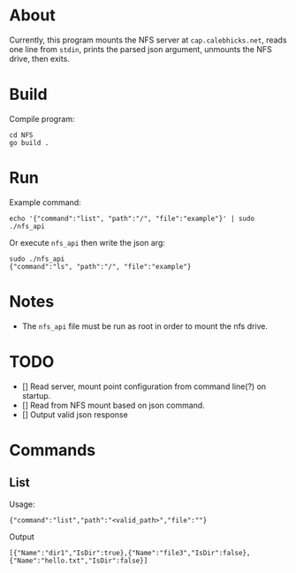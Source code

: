 # About
Currently, this program mounts the NFS server at `cap.calebhicks.net`, reads one line from `stdin`, prints the parsed json argument, unmounts the NFS drive, then exits. 

# Build
Compile program:

```
cd NFS
go build .
```

# Run
Example command:
```
echo '{"command":"list", "path":"/", "file":"example"}' | sudo ./nfs_api
```
Or execute `nfs_api` then write the json arg:
```
sudo ./nfs_api
{"command":"ls", "path":"/", "file":"example"}
```
# Notes
- The `nfs_api` file must be run as root in order to mount the nfs drive.

# TODO
- [] Read server, mount point configuration from command line(?) on startup.
- [] Read from NFS mount based on json command.
- [] Output valid json response 

# Commands
## List
Usage:
```
{"command":"list","path":"<valid_path>","file":""}
```
Output
```
[{"Name":"dir1","IsDir":true},{"Name":"file3","IsDir":false},{"Name":"hello.txt","IsDir":false}]
```